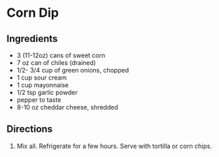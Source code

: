 # Corn Dip

## Ingredients
* 3 (11-12oz) cans of sweet corn
* 7 oz can of chiles (drained)
* 1/2- 3/4 cup of green onions, chopped
* 1 cup sour cream
* 1 cup mayonnaise
* 1/2 tsp garlic powder
* pepper to taste
* 8-10 oz cheddar cheese, shredded

## Directions
1. Mix all. Refrigerate for a few hours. Serve with tortilla or corn chips.
